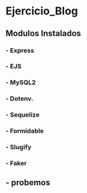 # Ejercicio_Blog

## Modulos Instalados

### - Express

### - EJS

### - MySQL2

### - Dotenv.

### - Sequelize

### - Formidable

### - Slugify

### - Faker

## - probemos
